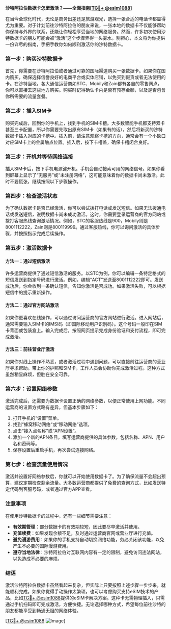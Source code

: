 **沙特阿拉伯数据卡怎麽激活？——全面指南[[TG💪+ @esim1088](https://t.me/s/esim1088)]**

在当今全球化时代，无论是商务出差还是旅游观光，选择一张合适的电话卡都显得尤为重要。对于计划前往沙特阿拉伯的朋友来说，一张本地的数据卡不仅能够帮助你保持与外界的联系，还能让你轻松享受当地的网络服务。然而，许多初次使用沙特数据卡的朋友可能会被“激活”这个步骤弄得一头雾水。别担心，本文将为你提供一份详尽的指南，手把手教你如何顺利激活你的沙特数据卡。

### **第一步：购买沙特数据卡**

首先，你需要在沙特阿拉伯或者通过可靠的国际渠道购买一张数据卡。如果你在国内购买，确保选择信誉良好的电商平台或实体店铺，以免买到假货或者无法使用的卡。在沙特当地，各大通信运营商如STC、Mobily和Zain都有各自的零售网点，你可以直接去这些地方购买。购买时记得确认卡内是否有预存金额，以及是否包含你所需要的流量套餐。

### **第二步：插入SIM卡**

购买完成后，回到你的手机上，找到手机的SIM卡槽。大多数智能手机都支持双卡甚至三卡配置，所以你需要先取出原有SIM卡（如果有的话），然后将新买的沙特数据卡插入对应的卡槽中。插入前，请注意观察卡槽的方向，通常会有一个小缺口对应SIM卡上的金属触点位置。插入后，按下卡槽盖，确保卡槽闭合良好。

### **第三步：开机并等待网络连接**

插入SIM卡后，按下手机电源键开机。手机会自动搜索可用的网络信号。如果你看到屏幕上显示了“无服务”或“未注册网络”，这可能意味着你的数据卡尚未激活。此时不要慌张，继续按照以下步骤操作。

### **第四步：检查激活状态**

为了确认数据卡是否已经激活，你可以尝试拨打电话或发送短信。如果无法拨通电话或发送短信，说明数据卡尚未成功激活。这时，你需要登录运营商的官方网站或拨打客服热线查询激活情况。例如，STC的客服热线是900，Mobily则是8001112222，Zain则是800119999。通过客服热线，你可以询问激活的具体步骤，并按照指示完成后续操作。

### **第五步：激活数据卡**

#### **方法一：通过短信激活**
许多运营商提供了通过短信激活的服务。以STC为例，你可以编辑一条特定格式的短信发送到指定号码进行激活。例如，编辑“ACT”发送至8001112222即可。发送成功后，你会收到一条确认短信，告知你激活是否成功。如果激活失败，可以根据短信中的提示重新操作。

#### **方法二：通过官方网站激活**
如果你更喜欢在线操作，可以通过访问运营商的官方网站进行激活。进入网站后，通常需要输入SIM卡的IMSI码（即国际移动用户识别码）。这个号码一般印在SIM卡背面或包装盒上。输入完成后，按照网页提示完成身份验证和支付流程，即可完成激活。

#### **方法三：前往营业厅激活**
如果你对线上操作不熟悉，或者激活过程中遇到问题，可以直接前往运营商的营业厅寻求帮助。带上你的护照和SIM卡，工作人员会协助你完成激活过程。这种方式虽然稍显麻烦，但胜在安全可靠。

### **第六步：设置网络参数**

激活完成后，还需要为数据卡设置正确的网络参数，以便正常使用上网功能。不同运营商的设置方式略有差异，但基本步骤如下：

1. 打开手机的“设置”菜单。
2. 找到“蜂窝移动网络”或“移动网络”选项。
3. 点击“接入点名称”或“APN设置”。
4. 添加一个新的APN条目，填写运营商提供的具体参数，包括名称、APN、用户名和密码等。
5. 保存设置后重启手机，再次尝试连接网络。

### **第七步：检查流量使用情况**

激活并设置好网络参数后，你就可以开始使用数据卡了。为了确保流量不会超出预算，建议定期检查剩余流量。大多数运营商都提供了免费的查询方式，比如发送特定代码到客服号码，或者通过官方APP查看。

### **注意事项**

在使用沙特数据卡的过程中，还有一些细节需要注意：

- **有效期管理**：部分数据卡的有效期较短，因此要尽早激活并使用。
- **充值续费**：如果发现余额不足，及时通过运营商官网或营业厅进行充值。
- **避免漫游费用**：如果你的手机支持自动切换网络功能，务必关闭该功能，以免产生不必要的国际漫游费用。
- **遵守当地法律**：沙特阿拉伯对互联网内容有一定的限制，避免访问违法网站，以免造成不必要的麻烦。

### **结语**

激活沙特阿拉伯数据卡虽然看起来复杂，但实际上只要按照上述步骤一步步来，就能顺利完成。如果你觉得手动操作太繁琐，也可以考虑购买支持eSIM技术的产品，比如[TG💪+ @esim1088](https://t.me/s/esim1088)提供的eSIM卡解决方案。这种卡无需物理插入，只需通过手机扫码即可完成激活，方便快捷。无论选择哪种方式，希望每位前往沙特的朋友都能享受到畅通无阻的网络体验。

[[TG💪+ @esim1088](https://t.me/s/esim1088) ![Image](https://i.postimg.cc/4NQfJmqS/Snipaste-2025-05-13-00-14-12.png)]